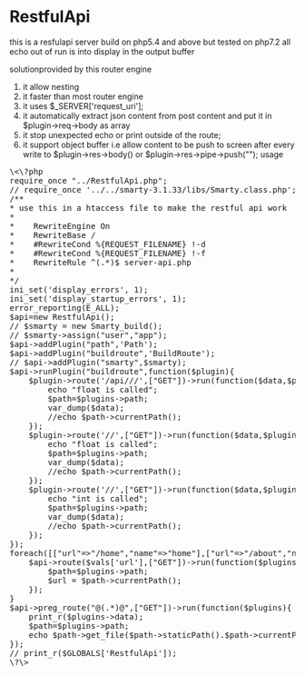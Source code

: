 # RestfulApi
this is a resfulapi server build on php5.4 and above but tested on php7.2
all echo out of run is into display in the output buffer

solutionprovided by this router engine
  1. it allow nesting
  2. it faster than most router engine
  3. it uses $_SERVER['request_uri'];
  4. it automatically extract json content from post content and put it in $plugin->req->body as array
  5. it stop unexpected echo or print outside of the route;
  6. it support object buffer i.e allow content to be push to screen after every write to $plugin->res->body() or $plugin->res->pipe->push("");
usage 
<pre>
\<\?php
require_once "../RestfulApi.php";
// require_once '../../smarty-3.1.33/libs/Smarty.class.php';
/**
* use this in a htaccess file to make the restful api work
* <IfModule mod_rewrite.c>
*    RewriteEngine On
*    RewriteBase /
*    #RewriteCond %{REQUEST_FILENAME} !-d
*    #RewriteCond %{REQUEST_FILENAME} !-f
*    RewriteRule ^(.*)$ server-api.php
* </IfModule>
*/
ini_set('display_errors', 1);
ini_set('display_startup_errors', 1);
error_reporting(E_ALL);
$api=new RestfulApi();
// $smarty = new Smarty_build();
// $smarty->assign("user","app");
$api->addPlugin("path",'Path');
$api->addPlugin("buildroute",'BuildRoute');
// $api->addPlugin("smarty",$smarty);
$api->runPlugin("buildroute",function($plugin){
    $plugin->route('/api/<string:controller>/<string:action>/<path:ffff>',["GET"])->run(function($data,$plugins){
        echo "float is called";
        $path=$plugins->path;
        var_dump($data);
        //echo $path->currentPath();
    });
    $plugin->route('/<string:name>/<float:php>',["GET"])->run(function($data,$plugins){
        echo "float is called";
        $path=$plugins->path;
        var_dump($data);
        //echo $path->currentPath();
    });
    $plugin->route('/<string:name>/<int:php>',["GET"])->run(function($data,$plugins){
        echo "int is called";
        $path=$plugins->path;
        var_dump($data);
        //echo $path->currentPath();
    });
});
foreach([["url"=>"/home","name"=>"home"],["url"=>"/about","name"=>"about"],["url"=>"/contact","name"=>"contact"]] as $vals){
    $api->route($vals['url'],["GET"])->run(function($plugins){
        $path=$plugins->path;
        $url = $path->currentPath();     
    });
}
$api->preg_route("@(.*)@",["GET"])->run(function($plugins){
    print_r($plugins->data);
    $path=$plugins->path;
    echo $path->get_file($path->staticPath().$path->currentPath());
});
// print_r($GLOBALS['RestfulApi']);
\?\>
</pre>

